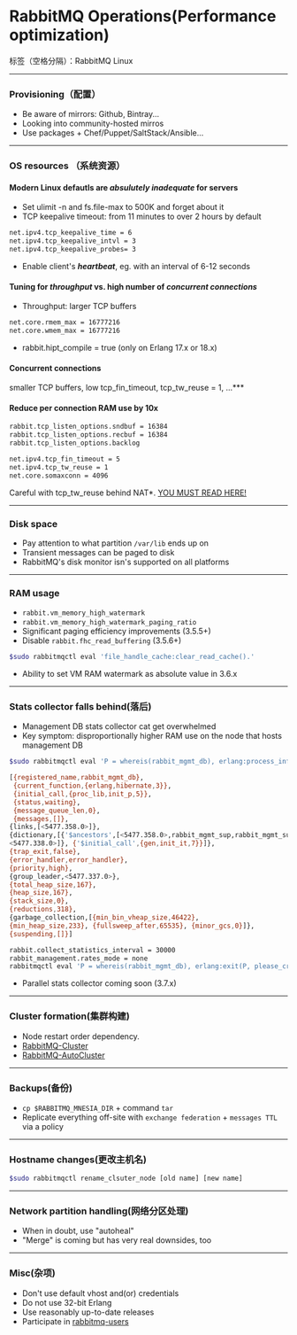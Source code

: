﻿# RabbitMQ Operations(Performance optimization)

标签（空格分隔）：RabbitMQ Linux

---

### Provisioning（配置）
  - Be aware of mirrors: Github, Bintray...
  - Looking into community-hosted mirros
  - Use packages + Chef/Puppet/SaltStack/Ansible...

---
### OS resources （系统资源）
#### Modern Linux defautls are ***absulutely inadequate*** for servers
  - Set ulimit -n and fs.file-max to 500K and forget about it
  - TCP keepalive timeout: from 11 minutes to over 2 hours by default
```bash
net.ipv4.tcp_keepalive_time = 6
net.ipv4.tcp_keepalive_intvl = 3
net.ipv4.tcp_keepalive_probes= 3
```
  - Enable client's ***heartbeat***, eg. with an interval of 6-12 seconds

#### Tuning for ***throughput*** vs. high number of ***concurrent connections***
  - Throughput: larger TCP buffers
```bash
net.core.rmem_max = 16777216
net.core.wmem_max = 16777216
```
  - rabbit.hipt_compile = true (only on Erlang 17.x or 18.x)

#### Concurrent connections
smaller TCP buffers, low tcp_fin_timeout, tcp_tw_reuse = 1, ...***

#### Reduce per connection RAM use by 10x
```bash
rabbit.tcp_listen_options.sndbuf = 16384
rabbit.tcp_listen_options.recbuf = 16384
rabbit.tcp_listen_options.backlog
```
```bash
net.ipv4.tcp_fin_timeout = 5
net.ipv4.tcp_tw_reuse = 1
net.core.somaxconn = 4096
```
Careful with tcp_tw_reuse behind NAT*. [YOU MUST READ HERE!][tcp_reuse]

---

### Disk space
  - Pay attention to what partition `/var/lib` ends up on
  - Transient messages can be paged to disk
  - RabbitMQ's disk monitor isn's supported on all platforms

---

### RAM usage
- `rabbit.vm_memory_high_watermark`
- `rabbit.vm_memory_high_watermark_paging_ratio`
- Significant paging efficiency improvements (3.5.5+)
- Disable `rabbit.fhc_read_buffering` (3.5.6+)
```bash
$sudo rabbitmqctl eval 'file_handle_cache:clear_read_cache().'
```
- Ability to set VM RAM watermark as absolute value in 3.6.x
  
---

### Stats collector falls behind(落后)
- Management DB stats collector cat get overwhelmed
- Key symptom: disproportionally higher RAM use on the node that hosts management DB
```bash
$sudo rabbitmqctl eval 'P = whereis(rabbit_mgmt_db), erlang:process_info(P).'

[{registered_name,rabbit_mgmt_db}, 
 {current_function,{erlang,hibernate,3}}, 
 {initial_call,{proc_lib,init_p,5}}, 
 {status,waiting}, 
 {message_queue_len,0}, 
 {messages,[]},
{links,[<5477.358.0>]}, 
{dictionary,[{'$ancestors',[<5477.358.0>,rabbit_mgmt_sup,rabbit_mgmt_sup_sup,
<5477.338.0>]}, {'$initial_call',{gen,init_it,7}}]},
{trap_exit,false},
{error_handler,error_handler},
{priority,high},
{group_leader,<5477.337.0>}, 
{total_heap_size,167},
{heap_size,167},
{stack_size,0},
{reductions,318}, 
{garbage_collection,[{min_bin_vheap_size,46422},
{min_heap_size,233}, {fullsweep_after,65535}, {minor_gcs,0}]},
{suspending,[]}]
```
```bash
rabbit.collect_statistics_interval = 30000
rabbit_management.rates_mode = none
rabbitmqctl eval 'P = whereis(rabbit_mgmt_db), erlang:exit(P, please_crash).'
```
- Parallel stats collector coming soon (3.7.x)

---

### Cluster formation(集群构建)
- Node restart order dependency. 
- [RabbitMQ-Cluster][rabbitmq_cluster]
- [RabbitMQ-AutoCluster][rabbitmq_autocluster]

---

### Backups(备份)
- `cp $RABBITMQ_MNESIA_DIR` + command `tar`
- Replicate everything off-site with `exchange federation` + `messages TTL` via a policy

---

### Hostname changes(更改主机名)
```bash
$sudo rabbitmqctl rename_clsuter_node [old name] [new name]
```

---
### Network partition handling(网络分区处理)
- When in doubt, use "autoheal"
- "Merge" is coming but has very real downsides, too

---

### Misc(杂项)
- Don't use default vhost and(or) credentials
- Do not use 32-bit Erlang
- Use reasonably up-to-date releases
- Participate in [rabbitmq-users][rabbitmq-user]

[tcp_reuse]: http://vincent.bernat.im/en/blog/2014-tcp-time-wait-state-linux.html
[rabbitmq_cluster]: https://github.com/rabbitmq/rabbitmq-clusterer
[rabbitmq_autocluster]: https://github.com/aweber/rabbitmq-autocluster
[rabbitmq-user]: https://groups.google.com/forum/#!forum/rabbitmq-users
